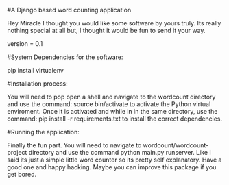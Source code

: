 #A Django based word counting application

Hey Miracle I thought you would like some software by yours truly. Its really
nothing special at all but, I thought it would be fun to send it your way.

version = 0.1

#System Dependencies for the software:

pip install virtualenv

#Installation process:

You will need to pop open a shell and  navigate to the wordcount directory
and use the command: source bin/activate to activate the Python virtual 
enviroment. Once it is activated and while in in the same directory, use the 
command: pip install -r requirements.txt to install the correct dependencies.

#Running the application:

Finally the fun part. You will need to navigate to wordcount/wordcount-project
directory and use the command python main.py runserver. Like I said its just a
 simple little word counter so its pretty self explanatory. Have a good one
and happy hacking. Maybe you can improve this package if you get bored.
